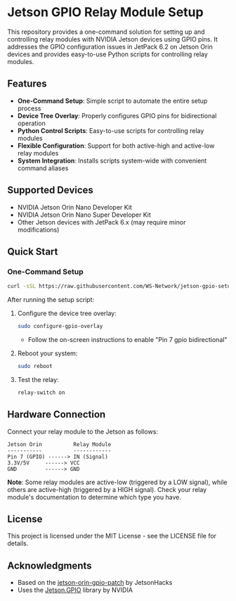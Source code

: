# Jetson GPIO Relay Module Setup

This repository provides a one-command solution for setting up and controlling relay modules with NVIDIA Jetson devices using GPIO pins. It addresses the GPIO configuration issues in JetPack 6.2 on Jetson Orin devices and provides easy-to-use Python scripts for controlling relay modules.

## Features

- **One-Command Setup**: Simple script to automate the entire setup process
- **Device Tree Overlay**: Properly configures GPIO pins for bidirectional operation
- **Python Control Scripts**: Easy-to-use scripts for controlling relay modules
- **Flexible Configuration**: Support for both active-high and active-low relay modules
- **System Integration**: Installs scripts system-wide with convenient command aliases

## Supported Devices

- NVIDIA Jetson Orin Nano Developer Kit
- NVIDIA Jetson Orin Nano Super Developer Kit
- Other Jetson devices with JetPack 6.x (may require minor modifications)

## Quick Start

### One-Command Setup

```bash
curl -sSL https://raw.githubusercontent.com/WS-Network/jetson-gpio-setup-relay-modules/main/jetson_relay_setup.sh | sudo bash
```

After running the setup script:

1. Configure the device tree overlay:
   ```bash
   sudo configure-gpio-overlay
   ```
   - Follow the on-screen instructions to enable "Pin 7 gpio bidirectional"

2. Reboot your system:
   ```bash
   sudo reboot
   ```

3. Test the relay:
   ```bash
   relay-switch on
   ```

## Hardware Connection

Connect your relay module to the Jetson as follows:

```
Jetson Orin          Relay Module
-----------          ------------
Pin 7 (GPIO) ------> IN (Signal)
3.3V/5V     ------> VCC
GND         ------> GND
```

**Note**: Some relay modules are active-low (triggered by a LOW signal), while others are active-high (triggered by a HIGH signal). Check your relay module's documentation to determine which type you have.

## License

This project is licensed under the MIT License - see the LICENSE file for details.

## Acknowledgments

- Based on the [jetson-orin-gpio-patch](https://github.com/jetsonhacks/jetson-orin-gpio-patch) by JetsonHacks
- Uses the [Jetson.GPIO](https://github.com/NVIDIA/jetson-gpio) library by NVIDIA
